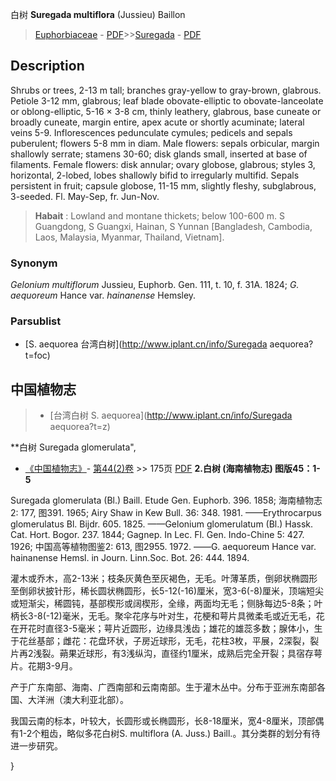 白树 **Suregada multiflora** (Jussieu) Baillon

> [Euphorbiaceae](http://www.iplant.cn/info/Euphorbiaceae?t=foc) - [PDF](http://www.iplant.cn/foc/pdf/Euphorbiaceae.pdf)>>[Suregada](http://www.iplant.cn/info/Suregada?t=foc) - [PDF](http://www.iplant.cn/foc/pdf/Suregada.pdf)

## Description

Shrubs or trees, 2-13 m tall; branches gray-yellow to gray-brown, glabrous. Petiole 3-12 mm, glabrous; leaf blade obovate-elliptic to obovate-lanceolate or oblong-elliptic, 5-16 × 3-8 cm, thinly leathery, glabrous, base cuneate or broadly cuneate, margin entire, apex acute or shortly acuminate; lateral veins 5-9. Inflorescences pedunculate cymules; pedicels and sepals puberulent; flowers 5-8 mm in diam. Male flowers: sepals orbicular, margin shallowly serrate; stamens 30-60; disk glands small, inserted at base of filaments. Female flowers: disk annular; ovary globose, glabrous; styles 3, horizontal, 2-lobed, lobes shallowly bifid to irregularly multifid. Sepals persistent in fruit; capsule globose, 11-15 mm, slightly fleshy, subglabrous, 3-seeded. Fl. May-Sep, fr. Jun-Nov.


> **Habait** : 
> Lowland and montane thickets; below 100-600 m. S Guangdong, S Guangxi, Hainan, S Yunnan [Bangladesh, Cambodia, Laos, Malaysia, Myanmar, Thailand, Vietnam].

### Synonym
*Gelonium multiflorum* Jussieu, Euphorb. Gen. 111, t. 10, f. 31A. 1824; *G. aequoreum* Hance var. *hainanense* Hemsley.

### Parsublist

* [S.  aequorea  台湾白树](http://www.iplant.cn/info/Suregada aequorea?t=foc)

## 中国植物志

> * [台湾白树  S.  aequorea](http://www.iplant.cn/info/Suregada aequorea?t=z)


**白树 Suregada glomerulata",


* [《中国植物志》](http://www.iplant.cn/frps)- [第44(2)卷](http://www.iplant.cn/frps/vol/44(2)) >> 175页 [PDF](http://www.iplant.cn/frps/pdf/44(2)/175a.PDF)
**2.白树 (海南植物志) 图版45：1-5**

Suregada glomerulata (Bl.) Baill. Etude Gen. Euphorb. 396. 1858; 海南植物志2: 177, 图391. 1965; Airy Shaw in Kew Bull. 36: 348. 1981. ——Erythrocarpus glomerulatus Bl. Bijdr. 605. 1825. ——Gelonium glomerulatum (Bl.) Hassk. Cat. Hort. Bogor. 237. 1844; Gagnep. In Lec. Fl. Gen. Indo-Chine 5: 427. 1926; 中国高等植物图鉴2: 613, 图2955. 1972. ——G. aequoreum Hance var. hainanense Hemsl. in Journ. Linn.Soc. Bot. 26: 444. 1894.

灌木或乔木，高2-13米；枝条灰黄色至灰褐色，无毛。叶薄革质，倒卵状椭圆形至倒卵状披针形，稀长圆状椭圆形，长5-12(-16)厘米，宽3-6(-8)厘米，顶端短尖或短渐尖，稀圆钝，基部楔形或阔楔形，全缘，两面均无毛；侧脉每边5-8条；叶柄长3-8(-12)毫米，无毛。聚伞花序与叶对生，花梗和萼片具微柔毛或近无毛，花在开花时直径3-5毫米；萼片近圆形，边缘具浅齿；雄花的雄蕊多数；腺体小，生于花丝基部；雌花：花盘环状，子房近球形，无毛，花柱3枚，平展，2深裂，裂片再2浅裂。蒴果近球形，有3浅纵沟，直径约1厘米，成熟后完全开裂；具宿存萼片。花期3-9月。

产于广东南部、海南、广西南部和云南南部。生于灌木丛中。分布于亚洲东南部各国、大洋洲（澳大利亚北部）。

我国云南的标本，叶较大，长圆形或长椭圆形，长8-18厘米，宽4-8厘米，顶部偶有1-2个粗齿，略似多花白树S. multiflora (A. Juss.) Baill.。其分类群的划分有待进一步研究。

}